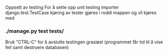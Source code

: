 Oppsett av testing 
For å sette opp unit testing importer django.test.TestCase
kjøring av tester gjøres i roddi mappen og vil kjøres med 

### ./manage.py test tests/ ###

Bruk "CTRL-C" for å avslutte testingen grasiøst (programmet får tid til å vise feil samt destruere databasen)






